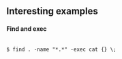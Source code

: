 <h2>Interesting examples</h3>
<h4>Find and exec</h4>
<code>
$ find . -name "*.*" -exec cat {} \;
</code>
